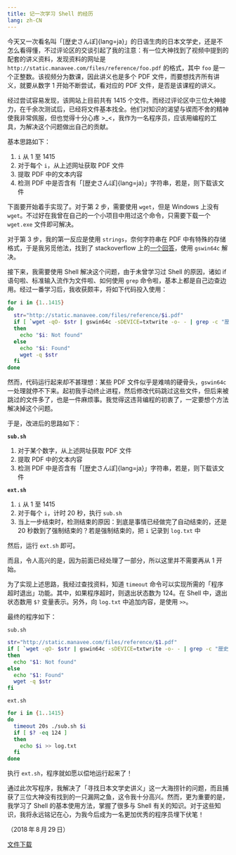 ```yaml
---
title: 记一次学习 Shell 的经历
lang: zh-CN
---
```


今天又一次看名叫「[歴史さんぽ]{lang=ja}」的日语生肉的日本文学史，还是不怎么看得懂，不过评论区的交谈引起了我的注意：有一位大神找到了视频中提到的配套的讲义资料，发现资料的网址是 `http://static.manavee.com/files/reference/foo.pdf` 的格式，其中 `foo` 是一个正整数。该视频分为数课，因此讲义也是多个 PDF 文件，而要想找齐所有讲义，就要从数字 1 开始不断尝试，看对应的 PDF 文件，是否是该课程的讲义。

经过尝试容易发现，该网站上目前共有 1415 个文件。而经过评论区中三位大神接力，在千余次测试后，已经将文件基本找全。他们对知识的渴望与锲而不舍的精神使我非常佩服，但也觉得十分心疼 >\_<，我作为一名程序员，应该用编程的工具，为解决这个问题做出自己的贡献。

基本思路如下：

1. `i` 从 1 至 1415
1. 对于每个 `i`，从上述网址获取 PDF 文件
1. 提取 PDF 中的文本内容
1. 检测 PDF 中是否含有「[歴史さんぽ]{lang=ja}」字符串，若是，则下载该文件

下面要开始着手实现了。对于第 2 步，需要使用 `wget`，但是 Windows 上没有 `wget`。不过好在我曾在自己的一个小项目中用过这个命令，只需要下载一个 `wget.exe` 文件即可解决。

对于第 3 步，我的第一反应是使用 `strings`，奈何字符串在 PDF 中有特殊的存储格式，于是我另觅他法，找到了 stackoverflow 上的[一个回答](https://stackoverflow.com/a/26405241)，使用 `gswin64c` 解决。

接下来，我需要使用 Shell 解决这个问题，由于未曾学习过 Shell 的原因，诸如 if 语句啦、标准输入流作为文件啦、如何使用 `grep` 命令啦，基本上都是自己边查边用。经过一番学习后，我收获颇丰，将如下代码投入使用：

``` sh
for i in {1..1415}
do
  str="http://static.manavee.com/files/reference/$i.pdf"
  if [ `wget -qO- $str | gswin64c -sDEVICE=txtwrite -o- - | grep -c "歴史さんぽ"` -eq '0' ]
  then
    echo "$i: Not found"
  else
    echo "$i: Found"
    wget -q $str
  fi
done
```

然而，代码运行起来却不甚理想：某些 PDF 文件似乎是难啃的硬骨头，`gswin64c` 一处理就停不下来。起初我手动终止进程，然后修改代码跳过这些文件，但后来被跳过的文件多了，也是一件麻烦事。我觉得这违背编程的初衷了，一定要想个方法解决掉这个问题。

于是，改进后的思路如下：

**`sub.sh`**

1. 对于某个数字，从上述网址获取 PDF 文件
1. 提取 PDF 中的文本内容
1. 检测 PDF 中是否含有「[歴史さんぽ]{lang=ja}」字符串，若是，则下载该文件

**`ext.sh`**

1. `i` 从 1 至 1415
1. 对于每个 `i`，计时 20 秒，执行 `sub.sh`
1. 当上一步结束时，检测结束的原因：到底是事情已经做完了自动结束的，还是 20 秒数到了强制结束的？若是强制结束的，把 `i` 记录到 `log.txt` 中

然后，运行 `ext.sh` 即可。

而且，令人高兴的是，因为前面已经处理了一部分，所以这里并不需要再从 1 开始。

为了实现上述思路，我经过查找资料，知道 `timeout` 命令可以实现所需的「程序超时退出」功能。其中，如果程序超时，则退出状态数为 124。在 Shell 中，退出状态数用 `$?` 变量表示。另外，向 `log.txt` 中追加内容，是使用 `>>`。

最终的程序如下：

`sub.sh`

``` sh
str="http://static.manavee.com/files/reference/$1.pdf"
if [ `wget -qO- $str | gswin64c -sDEVICE=txtwrite -o- - | grep -c "歴史さんぽ"` -eq '0' ]
then
  echo "$1: Not found"
else
  echo "$1: Found"
  wget -q $str
fi
```

`ext.sh`

``` sh
for i in {1..1415}
do
  timeout 20s ./sub.sh $i
  if [ $? -eq 124 ]
  then
    echo $i >> log.txt
  fi
done
```

执行 `ext.sh`，程序就如愿以偿地运行起来了！

通过此次写程序，我解决了「寻找日本文学史讲义」这一大海捞针的问题，而且捕获了三位大神没有找到的一只漏网之鱼，这令我十分高兴。然而，更为重要的是，我学习了 Shell 的基本使用方法，掌握了很多与 Shell 有关的知识。对于这些知识，我将永远铭记在心，为我今后成为一名更加优秀的程序员埋下伏笔！

（2018&#8239;年&#8239;8&#8239;月&#8239;29&#8239;日）

[文件下载](日本文学史.zip)
